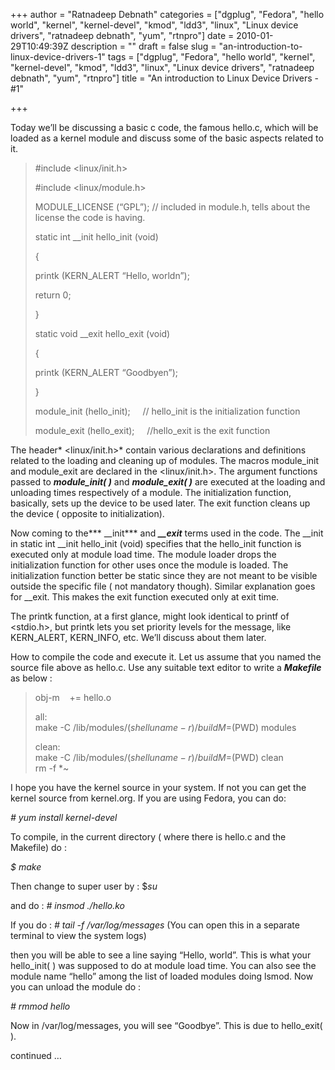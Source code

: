 +++
author = "Ratnadeep Debnath"
categories = ["dgplug", "Fedora", "hello world", "kernel", "kernel-devel", "kmod", "ldd3", "linux", "Linux device drivers", "ratnadeep debnath", "yum", "rtnpro"]
date = 2010-01-29T10:49:39Z
description = ""
draft = false
slug = "an-introduction-to-linux-device-drivers-1"
tags = ["dgplug", "Fedora", "hello world", "kernel", "kernel-devel", "kmod", "ldd3", "linux", "Linux device drivers", "ratnadeep debnath", "yum", "rtnpro"]
title = "An introduction to Linux Device Drivers - #1"

+++


Today we’ll be discussing a basic c code, the famous hello.c, which will be loaded as a kernel module and discuss some of the basic aspects related to it.

> #include <linux/init.h>
> 
> #include <linux/module.h>
> 
> MODULE_LICENSE (“GPL”); // included in module.h, tells about the license the code is having.
> 
> static int __init hello_init (void)
> 
> {
> 
> printk (KERN_ALERT “Hello, worldn”);
> 
> return 0;
> 
> }
> 
> static void __exit hello_exit (void)
> 
> {
> 
> printk (KERN_ALERT “Goodbyen”);
> 
> }
> 
> module_init (hello_init);     // hello_init is the initialization function
> 
> module_exit (hello_exit);     //hello_exit is the exit function

The header* <linux/init.h>* contain various declarations and definitions related to the loading and cleaning up of modules. The macros module_init and module_exit are declared in the <linux/init.h>. The argument functions passed to ***module_init( )*** and ***module_exit( )*** are executed at the loading and unloading times respectively of a module. The initialization function, basically, sets up the device to be used later. The exit function cleans up the device ( opposite to initialization).

Now coming to the*** __init*** and ***__exit*** terms used in the code. The __init in static int __init hello_init (void) specifies that the hello_init function is executed only at module load time. The module loader drops the initialization function for other uses once the module is loaded. The initialization function better be static since they are not meant to be visible outside the specific file ( not mandatory though). Similar explanation goes for __exit. This makes the exit function executed only at exit time.

The printk function, at a first glance, might look identical to printf of <stdio.h>, but printk lets you set priority levels for the message, like KERN_ALERT, KERN_INFO, etc. We’ll discuss about them later.

How to compile the code and execute it. Let us assume that you named the source file above as hello.c. Use any suitable text editor to write a ***Makefile*** as below :

> obj-m    += hello.o
> 
> all:  
>  make -C /lib/modules/$(shell uname -r)/build M=$(PWD) modules
> 
> clean:  
>  make -C /lib/modules/$(shell uname -r)/build M=$(PWD) clean  
>  rm -f *~

I hope you have the kernel source in your system. If not you can get the kernel source from kernel.org. If you are using Fedora, you can do:

*# yum install kernel-devel*

To compile, in the current directory ( where there is hello.c and the Makefile) do :

*$ make*

Then change to super user by : $*su* <enter>

and do : *# insmod ./hello.ko*

If you do : *# tail -f /var/log/messages* (You can open this in a separate terminal to view the system logs)

then you will be able to see a line saying “Hello, world”. This is what your hello_init( ) was supposed to do at module load time. You can also see the module name “hello” among the list of loaded modules doing lsmod. Now you can unload the module do :

*# rmmod hello*

Now in /var/log/messages, you will see “Goodbye”. This is due to hello_exit( ).

continued …

